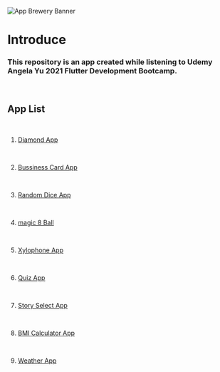![App Brewery Banner](https://github.com/londonappbrewery/Images/blob/master/AppBreweryBanner.png)
# Introduce
<h3>This repository is an app created while listening to Udemy Angela Yu 2021 Flutter Development Bootcamp.</h3>
<br>

## App List
<br>

1. [Diamond App](https://github.com/ordem-yoo/Udemy_Flutter_Angela_Yu/tree/main/i_am_rich_app)
<br>

2. [Bussiness Card App](https://github.com/ordem-yoo/Udemy_Flutter_Angela_Yu/tree/main/mi_card_flutter)  
<br>  

3. [Random Dice App](https://github.com/ordem-yoo/Udemy_Flutter_Angela_Yu/tree/main/dicee)  
<br>  

4. [magic 8 Ball](https://github.com/londonappbrewery/magic-8-ball-flutter)
<br>

5. [Xylophone App](https://github.com/ordem-yoo/Udemy_Flutter_Angela_Yu/tree/main/xylophone)
<br>

6. [Quiz App](https://github.com/ordem-yoo/Udemy_Flutter_Angela_Yu/tree/main/quizzler)
<br>

7. [Story Select App](https://github.com/ordem-yoo/Udemy_Flutter_Angela_Yu/tree/main/destini)
<br>

8. [BMI Calculator App](https://github.com/ordem-yoo/Udemy_Flutter_Angela_Yu/tree/main/bmi_calculator)
<br>

9. [Weather App](https://github.com/ordem-yoo/Udemy_Flutter_Angela_Yu/tree/main/clima)
<br>
